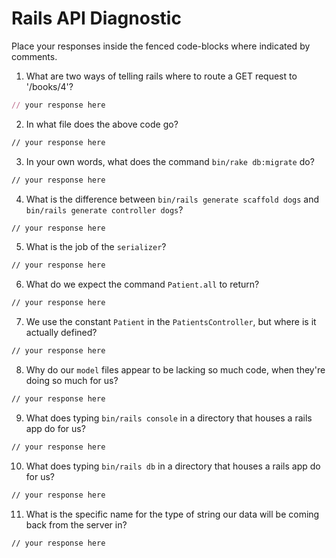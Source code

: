 # Rails API Diagnostic

Place your responses inside the fenced code-blocks where indicated by comments.

1. What are two ways of telling rails where to route a GET request to '/books/4'?

  ```rb
  // your response here
  ```

2. In what file does the above code go?

  ```md
  // your response here
  ```

3. In your own words, what does the command `bin/rake db:migrate` do?

  ```md
  // your response here
  ```

4. What is the difference between `bin/rails generate scaffold dogs` and
`bin/rails generate controller dogs`?

  ```md
  // your response here
  ```

5. What is the job of the `serializer`?

  ```md
  // your response here
  ```

6. What do we expect the command `Patient.all` to return?

  ```md
  // your response here
  ```

7. We use the constant `Patient` in the `PatientsController`, but where is it
actually defined?

  ```md
  // your response here
  ```

8. Why do our `model` files appear to be lacking so much code, when they're doing
so much for us?

  ```md
  // your response here
  ```

9. What does typing `bin/rails console` in a directory that houses a rails app
do for us?

  ```md
  // your response here
  ```

10. What does typing `bin/rails db` in a directory that houses a rails app do
for us?

  ```md
  // your response here
  ```

11. What is the specific name for the type of string our data will be coming back
from the server in?

  ```md
  // your response here
  ```

